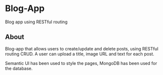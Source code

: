 # Blog-App

Blog app using RESTful routing

## About

Blog-app that allows users to create/update and delete posts, using RESTful routing CRUD. A user can upload a title, image URL and text for each post.

Semantic UI has been used to style the pages, MongoDB has been used for the database.